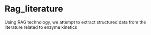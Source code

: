 # Rag_literature
Using RAG technology, we attempt to extract structured data from the literature related to enzyme kinetics
